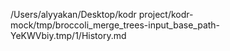 /Users/alyyakan/Desktop/kodr project/kodr-mock/tmp/broccoli_merge_trees-input_base_path-YeKWVbiy.tmp/1/History.md